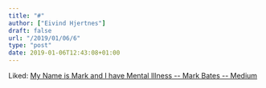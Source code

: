 ```yaml
---
title: "#"
author: ["Eivind Hjertnes"]
draft: false
url: "/2019/01/06/6"
type: "post"
date: 2019-01-06T12:43:08+01:00
---
```


Liked:
[My
Name is Mark and I have Mental Illness -- Mark Bates -- Medium](https://medium.com/@markbates/my-name-is-mark-and-i-have-mental-illness-a6b482643fe6)
